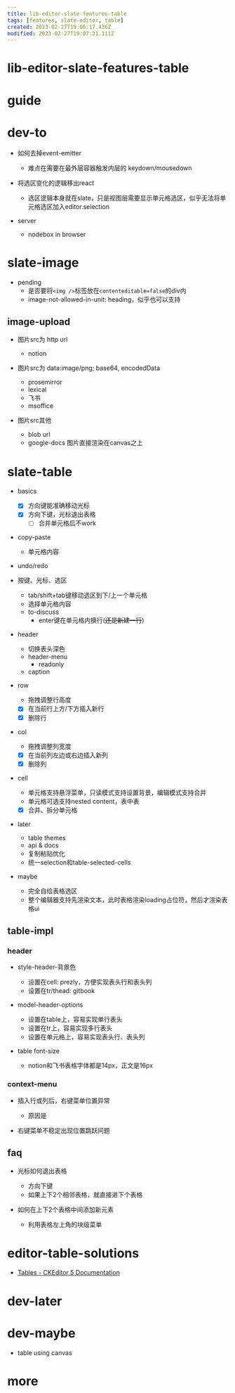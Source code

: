 ```yaml
---
title: lib-editor-slate-features-table
tags: [features, slate-editor, table]
created: 2023-02-27T19:06:17.436Z
modified: 2023-02-27T19:07:31.111Z
---
```


# lib-editor-slate-features-table

# guide

# dev-to
- 如何去掉event-emitter
  - 难点在需要在最外层容器触发内层的 keydown/mousedown

- 将选区变化的逻辑移出react
  - 选区逻辑本身就在slate，只是视图层需要显示单元格选区，似乎无法将单元格选区加入editor.selection

- server
  - nodebox in browser
# slate-image
- pending
  - 是否要将`<img />`标签放在`contenteditable=false`的div内
  - image-not-allowed-in-unit: heading，似乎也可以支持

## image-upload

- 图片src为 http url
  - notion

- 图片src为 data:image/png; base64, encodedData
  - prosemirror
  - lexical
  - 飞书
  - msoffice

- 图片src其他
  - blob url
  - google-docs 图片直接渲染在canvas之上
# slate-table
- basics
  - [x] 方向键能准确移动光标
  - [x] 方向下键，光标退出表格
    - [ ] 合并单元格后不work

- copy-paste
  - 单元格内容

- undo/redo

- 按键、光标、选区
  - tab/shift+tab键移动选区到下/上一个单元格
  - 选择单元格内容
  - to-discuss
    - enter键在单元格内换行(~~还是新建一行~~)

- header
  - 切换表头深色
  - header-menu
    - readonly
  - caption

- row
  - 拖拽调整行高度
  - [x] 在当前行上方/下方插入新行
  - [x] 删除行

- col
  - 拖拽调整列宽度
  - [x] 在当前列左边或右边插入新列
  - [x] 删除列

- cell
  - 单元格支持悬浮菜单，只读模式支持设置背景，编辑模式支持合并
  - 单元格可选支持nested content，表中表
  - [x] 合并、拆分单元格

- later
  - table themes
  - api & docs
  - 复制粘贴优化
  - 统一selection和table-selected-cells

- maybe
  - 完全自绘表格选区
  - 整个编辑器支持先渲染文本，此时表格渲染loading占位符，然后才渲染表格ui

## table-impl

### header

- style-header-背景色
  - 设置在cell: prezly，方便实现表头行和表头列
  - 设置在tr/thead: gitbook

- model-header-options
  - 设置在table上，容易实现单行表头
  - 设置在tr上，容易实现多行表头
  - 设置在单元格上，容易实现表头行、表头列

- table font-size
  - notion和飞书表格字体都是14px，正文是16px

### context-menu

- 插入行或列后，右键菜单位置异常
  - 原因是

- 右键菜单不稳定出现位置跳跃问题

## faq

- 光标如何退出表格
  - 方向下键
  - 如果上下2个相邻表格，就直接进下个表格

- 如何在上下2个表格中间添加新元素
  - 利用表格左上角的块级菜单
# editor-table-solutions
- [Tables - CKEditor 5 Documentation](https://ckeditor.com/docs/ckeditor5/latest/features/table.html)
# dev-later

# dev-maybe
- table using canvas
# more
